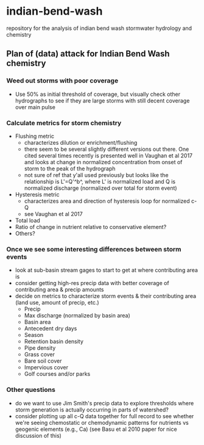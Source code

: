 # indian-bend-wash
repository for the analysis of indian bend wash stormwater hydrology and chemistry

## Plan of (data) attack for Indian Bend Wash chemistry

### Weed out storms with poor coverage

* Use 50% as initial threshold of coverage, but visually check other hydrographs to see if they are large storms with still decent coverage over main pulse

### Calculate metrics for storm chemistry

* Flushing metric
    + characterizes dilution or enrichment/flushing
    + there seem to be several slightly different versions out there. One cited several times recently is presented well in Vaughan et al 2017 and looks at change in normalized concentration from onset of storm to the peak of the hydrograph
    + not sure of ref that y'all used previously but looks like the relationship is L'=Q'^b^, where L' is normalized load and Q is normalized discharge (normalized over total for storm event)
* Hysteresis metric
    + characterizes area and direction of hysteresis loop for normalized c-Q
    + see Vaughan et al 2017
* Total load
* Ratio of change in nutrient relative to conservative element?
* Others?

### Once we see some interesting differences between storm events

* look at sub-basin stream gages to start to get at where contributing area is
* consider getting high-res precip data with better coverage of contributing area & precip amounts
* decide on metrics to characterize storm events & their contributing area (land use, amount of precip, etc.)
    + Precip
    + Max discharge (normalized by basin area)
    + Basin area
    + Antecedent dry days
    + Season
    + Retention basin density
    + Pipe density
    + Grass cover
    + Bare soil cover
    + Impervious cover
    + Golf courses and/or parks

### Other questions

* do we want to use Jim Smith's precip data to explore thresholds where storm generation is actually occurring in parts of watershed?
* consider plotting up all c-Q data together for full record to see whether we're seeing chemostatic or chemodynamic patterns for nutrients vs geogenic elements (e.g., Ca) (see Basu et al 2010 paper for nice discussion of this)
